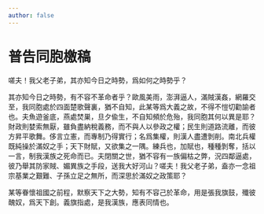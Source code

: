 ```yaml
---
author: false
---
```


<div class="heti heti--vertical">

# 普告同胞檄稿

嗟夫！我父老子弟，其亦知今日之時勢，爲如何之時勢乎？

其亦知今日之時勢，有不容不革命者乎？歐風美雨，澎湃逼人，滿賊漢姦，網羅交至，我同胞處於四面楚歌聲裏，猶不自知，此某等爲大義之故，不得不愷切勸諭者也。夫魚遊釜底，燕處焚巣，旦夕偸生，不自知頻於危殆，我同胞其何以異是耶？財政則婪索無厭，雖負盡納稅義務，而不與人以參政之權；民生則道路流離，而彼方昇平歌舞。侈言立憲，而專制乃得實行；名爲集權，則漢人盡遭剝削。南北兵權既純操於滿奴之手；天下財賦，又欲集之一隅。練兵也，加賦也，種種剝奪，括以一言，制我漢族之死命而已。夫閉關之世，猶不容有一族偏枯之弊，況四鄰逼處，彼乃舉其防家賊、媚異族之手段，送我大好河山？嗟夫！我父老子弟，盍亦一念祖宗基業之艱難、子孫立足之無所，而深思於滿奴之政策耶？

某等眷懷祖國之前程，默察天下之大勢，知有不容己於革命，用是張我旗鼓，殲彼醜奴，爲天下創。義旗指處，是我漢族，應表同情也。

</div>

